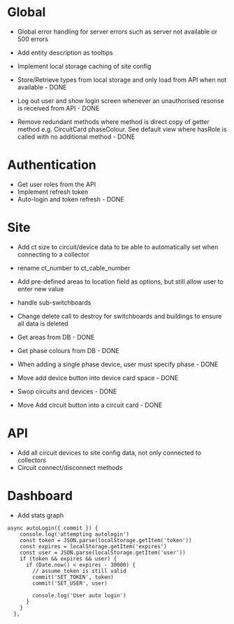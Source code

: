 # Global

- Global error handling for server errors such as server not available or 500 errors
- Add entity description as tooltips
- Implement local storage caching of site config

- Store/Retrieve types from local storage and only load from API when not available - DONE
- Log out user and show login screen whenever an unauthorised resonse is received from API - DONE
- Remove redundant methods where method is direct copy of getter method e.g. CircuitCard phaseColour. See default view where hasRole is called with no additional method - DONE

# Authentication

- Get user roles from the API
- Implement refresh token
- Auto-login and token refresh - DONE

# Site

- Add ct size to circuit/device data to be able to automatically set when connecting to a collector
- rename ct_number to ct_cable_number
- Add pre-defined areas to location field as options, but still allow user to enter new value
- handle sub-switchboards
- Change delete call to destroy for switchboards and buildings to ensure all data is deleted

- Get areas from DB - DONE
- Get phase colours from DB - DONE
- When adding a single phase device, user must specify phase - DONE
- Move add device button into device card space - DONE
- Swop circuits and devices - DONE
- Move Add circuit button into a circuit card - DONE

# API

- Add all circuit devices to site config data, not only connected to collectors
- Circuit connect/disconnect methods

# Dashboard

- Add stats graph

```
async autoLogin({ commit }) {
    console.log('attempting autologin')
    const token = JSON.parse(localStorage.getItem('token'))
    const expires = localStorage.getItem('expires')
    const user = JSON.parse(localStorage.getItem('user'))
    if (token && expires && user) {
      if (Date.now() < expires - 30000) {
        // assume token is still valid
        commit('SET_TOKEN', token)
        commit('SET_USER', user)

        console.log('User auto login')
      }
    }
  },
```
